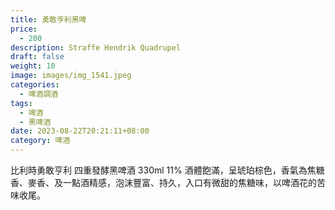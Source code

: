 ```yaml
---
title: 勇敢亨利黑啤
price:
  - 200
description: Straffe Hendrik Quadrupel
draft: false
weight: 10
image: images/img_1541.jpeg
categories:
  - 啤酒調酒
tags:
  - 啤酒
  - 黑啤酒
date: 2023-08-22T20:21:11+08:00
category: 啤酒
---
```

比利時勇敢亨利 四重發酵黑啤酒
 330ml 11% 酒體飽滿，呈琥珀棕色，香氣為焦糖香、麥香、及一點酒精感，泡沫豐富、持久，入口有微甜的焦糖味，以啤酒花的苦味收尾。